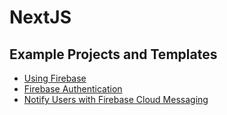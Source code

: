 # NextJS

## Example Projects and Templates
- [Using Firebase](https://github.com/vercel/next.js/tree/canary/examples/with-firebase)
- [Firebase Authentication](https://github.com/gladly-team/next-firebase-auth/tree/main/example)
- [Notify Users with Firebase Cloud Messaging](https://github.com/vercel/next.js/tree/canary/examples/with-firebase-cloud-messaging)
